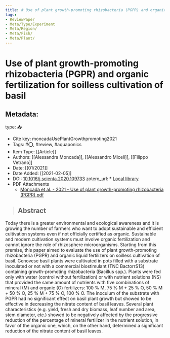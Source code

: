 ```yaml
---
title: # Use of plant growth-promoting rhizobacteria (PGPR) and organic fertilization for soilless cultivation of basil
tags:
- ReviewPaper
- Meta/Type/Experiment
- Meta/Region/
- Meta/Fish/
- Meta/Plant/
---
```


# Use of plant growth-promoting rhizobacteria (PGPR) and organic fertilization for soilless cultivation of basil

## Metadata:

type: 📥
* Cite key: moncadaUsePlantGrowthpromoting2021
* Tags: #⭕, #review, #aquaponics
* Item Type: [[Article]]
* Authors: [[Alessandra Moncada]], [[Alessandro Miceli]], [[Filippo Vetrano]]
* Date: [[01/2021]]
* Date Added: [[2021-02-05]]
* DOI: [10.1016/j.scienta.2020.109733](https://doi.org/10.1016/j.scienta.2020.109733)
zotero_url: * [Local library](zotero://select/items/1_TIDA9GTU)
* PDF Attachments
	- [Moncada et al. - 2021 - Use of plant growth-promoting rhizobacteria (PGPR).pdf](zotero://open-pdf/library/items/IV4HLNYP)

>## Abstract

Today there is a greater environmental and ecological awareness and it is growing the number of farmers who want to adopt sustainable and efficient cultivation systems even if not officially certified as organic. Sustainable and modern cultivation systems must involve organic fertilization and cannot ignore the role of rhizosphere microorganisms. Starting from this premise, this paper aimed to evaluate the use of plant growth-promoting rhizobacteria (PGPR) and organic liquid fertilizers on soilless cultivation of basil. Genovese basil plants were cultivated in pots filled with a substrate inoculated or not with a commercial biostimulant (TNC BactorrS13) containing growth-promoting rhizobacteria (Bacillus spp.). Plants were fed only with water (control without fertilization) or with nutrient solutions (NS) that provided the same amount of nutrients with five combinations of mineral (M) and organic (O) fertilizers: 100 % M, 75 % M + 25 % O, 50 % M + 50 % O, 25 % M + 75 % O, 100 % O. The inoculum of the substrate with PGPR had no significant effect on basil plant growth but showed to be effective in decreasing the nitrate content of basil leaves. Several plant characteristics (e.g. yield, fresh and dry biomass, leaf number and area, stem diameter, etc.) showed to be negatively affected by the progressive reduction of the percentage of mineral fertilizer in the nutrient solution, in favor of the organic one, which, on the other hand, determined a significant reduction of the nitrate content of basil leaves.


